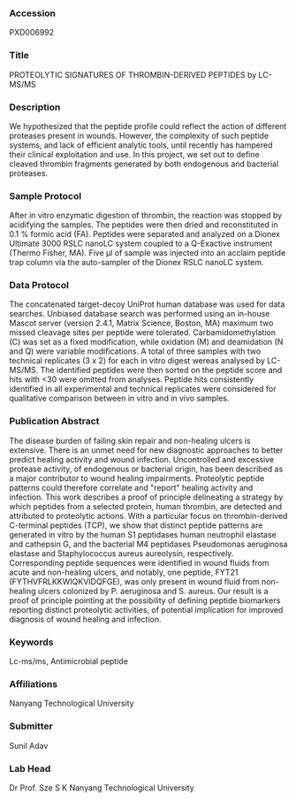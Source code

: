 ### Accession
PXD006992

### Title
PROTEOLYTIC SIGNATURES OF THROMBIN-DERIVED PEPTIDES by LC-MS/MS

### Description
We hypothesized that the peptide profile could reflect the action of different proteases present in wounds. However, the complexity of such peptide systems, and lack of efficient analytic tools, until recently has hampered their clinical exploitation and use. In this project, we set out to define cleaved thrombin fragments generated by both endogenous and bacterial proteases.

### Sample Protocol
After in vitro enzymatic digestion of thrombin, the reaction was stopped by acidifying the samples. The peptides were then dried and reconstituted in 0.1 % formic acid (FA). Peptides were separated and analyzed on a Dionex Ultimate 3000 RSLC nanoLC system coupled to a Q-Exactive instrument  (Thermo Fisher, MA). Five μl of sample was injected into an acclaim peptide trap column via the auto-sampler of the Dionex RSLC nanoLC system.

### Data Protocol
The concatenated target-decoy UniProt human database was used for data searches. Unbiased database search was performed using an in-house Mascot server (version 2.4.1, Matrix Science, Boston, MA) maximum two missed cleavage sites per peptide were tolerated. Carbamidomethylation (C) was set as a fixed modification, while oxidation (M) and deamidation (N and Q) were variable modifications. A total of three samples with two technical replicates (3 x 2) for each in vitro digest wereas analysed by LC-MS/MS. The identified peptides were then sorted on the peptide score and hits with <30 were omitted from analyses. Peptide hits consistently identified in all experimental and technical replicates were considered for qualitative comparison between in vitro and in vivo samples.

### Publication Abstract
The disease burden of failing skin repair and non-healing ulcers is extensive. There is an unmet need for new diagnostic approaches to better predict healing activity and wound infection. Uncontrolled and excessive protease activity, of endogenous or bacterial origin, has been described as a major contributor to wound healing impairments. Proteolytic peptide patterns could therefore correlate and "report" healing activity and infection. This work describes a proof of principle delineating a strategy by which peptides from a selected protein, human thrombin, are detected and attributed to proteolytic actions. With a particular focus on thrombin-derived C-terminal peptides (TCP), we show that distinct peptide patterns are generated in vitro by the human S1 peptidases human neutrophil elastase and cathepsin G, and the bacterial M4 peptidases Pseudomonas aeruginosa elastase and Staphylococcus aureus aureolysin, respectively. Corresponding peptide sequences were identified in wound fluids from acute and non-healing ulcers, and notably, one peptide, FYT21 (FYTHVFRLKKWIQKVIDQFGE), was only present in wound fluid from non-healing ulcers colonized by P. aeruginosa and S. aureus. Our result is a proof of principle pointing at the possibility of defining peptide biomarkers reporting distinct proteolytic activities, of potential implication for improved diagnosis of wound healing and infection.

### Keywords
Lc-ms/ms, Antimicrobial peptide

### Affiliations
Nanyang Technological University

### Submitter
Sunil Adav

### Lab Head
Dr Prof. Sze S K
Nanyang Technological University


